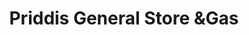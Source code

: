 ---
title: "Priddis General Store &Gas"
url: /priddis/priddis-general-store-undgas/
shop: Lebensmittel
---